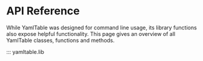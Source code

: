 # API Reference

While YamlTable was designed for command line usage, its library functions also
expose helpful functionality. This page gives an overview of all YamlTable
classes, functions and methods.

::: yamltable.lib
